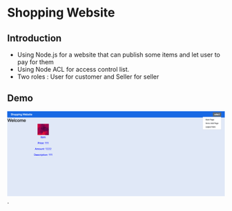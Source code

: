 # Shopping Website
## Introduction
* Using Node.js for a website that can publish some items and let user to pay for them
* Using Node ACL for access control list.
* Two roles : User for customer and Seller for seller
## Demo
![picture](public/images/demo.png) .
